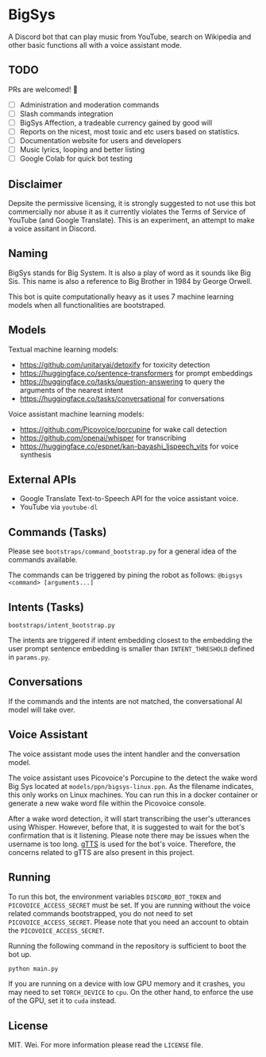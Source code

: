# BigSys

A Discord bot that can play music from YouTube, search on Wikipedia and other basic functions all with a voice assistant mode.

## TODO

PRs are welcomed! 🙏

- [ ] Administration and moderation commands
- [ ] Slash commands integration
- [ ] BigSys Affection, a tradeable currency gained by good will
- [ ] Reports on the nicest, most toxic and etc users based on statistics.
- [ ] Documentation website for users and developers
- [ ] Music lyrics, looping and better listing
- [ ] Google Colab for quick bot testing

## Disclaimer

Depsite the permissive licensing, it is strongly suggested to not use this bot commercially nor abuse it as it currently violates the Terms of Service of YouTube (and Google Translate). This is an experiment, an attempt to make a voice assitant in Discord.

## Naming

BigSys stands for Big System. It is also a play of word as it sounds like Big Sis. This name is also a reference to Big Brother in 1984 by George Orwell.

This bot is quite computationally heavy as it uses 7 machine learning models when all functionalities are bootstraped.

## Models

Textual machine learning models:
- https://github.com/unitaryai/detoxify for toxicity detection
- https://huggingface.co/sentence-transformers for prompt embeddings
- https://huggingface.co/tasks/question-answering to query the arguments of the nearest intent
- https://huggingface.co/tasks/conversational for conversations

Voice assistant machine learning models:
- https://github.com/Picovoice/porcupine for wake call detection
- https://github.com/openai/whisper for transcribing
- https://huggingface.co/espnet/kan-bayashi_ljspeech_vits for voice synthesis

## External APIs

- Google Translate Text-to-Speech API for the voice assistant voice.
- YouTube via `youtube-dl`

## Commands (Tasks) 

Please see `bootstraps/command_bootstrap.py`
for a general idea of the commands available.

The commands can be triggered by pining the robot as follows: `@bigsys <command> [arguments...]`

## Intents (Tasks)

`bootstraps/intent_bootstrap.py`

The intents are triggered if intent embedding closest to the embedding the user prompt sentence embedding is smaller than `INTENT_THRESHOLD` defined in `params.py`.

## Conversations

If the commands and the intents are not matched, the conversational AI model will take over.

## Voice Assistant

The voice assistant mode uses the intent handler and the conversation model.

The voice assistant uses Picovoice's Porcupine to the detect the wake word Big Sys located at `models/ppn/bigsys-linux.ppn`. As the filename indicates, this only works on Linux machines. You can run this in a docker container or generate a new wake word file within the Picovoice console.

After a wake word detection, it will start transcribing the user's utterances using Whisper. However, before that, it is suggested to wait for the bot's confirmation that is it listening. Please note there may be issues when the username is too long. [gTTS](https://github.com/pndurette/gTTS) is used for the bot's voice. Therefore, the concerns related to gTTS are also present in this project.

## Running

To run this bot, the environment variables `DISCORD_BOT_TOKEN` and `PICOVOICE_ACCESS_SECRET` must be set. If you are running without the voice related commands bootstrapped, you do not need to set `PICOVOICE_ACCESS_SECRET`. Please note that you need an account to obtain the `PICOVOICE_ACCESS_SECRET`.

Running the following command in the repository is sufficient to boot the bot up.

```sh
python main.py
```

If you are running on a device with low GPU memory and it crashes, you may need to set `TORCH_DEVICE` to `cpu`. On the other hand, to enforce the use of the GPU, set it to `cuda` instead.

## License

MIT. Wei. For more information please read the `LICENSE` file.